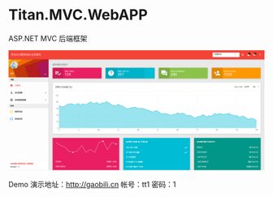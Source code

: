 # Titan.MVC.WebAPP
ASP.NET MVC 后端框架

![Logo](https://github.com/HanJunJun/Titan.MVC.WebAPP/blob/master/TitanWebAPP/%E6%8E%A7%E5%88%B6%E5%99%A8%E4%BA%A4%E4%BA%92%E5%B1%82/Titan.WebMVC/demo1.png)

Demo 演示地址：http://gaobili.cn
帐号：tt1
密码：1
